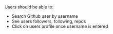 Users should be able to:

- Search Github user by username
- See users followers, following, repos
- Click on users profile once username is entered